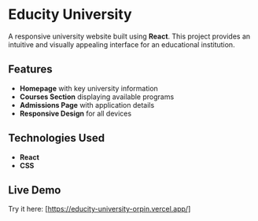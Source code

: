 # Educity University

A responsive university website built using **React**. This project provides an intuitive and visually appealing interface for an educational institution.

## Features

- **Homepage** with key university information  
- **Courses Section** displaying available programs  
- **Admissions Page** with application details  
- **Responsive Design** for all devices  

## Technologies Used

- **React**  
- **CSS**  

## Live Demo

Try it here: [https://educity-university-orpin.vercel.app/]
